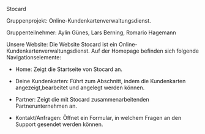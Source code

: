 Stocard

Gruppenprojekt: Online-Kundenkartenverwaltungsdienst.

Gruppenteilnehmer: Aylin Günes, Lars Berning, Romario Hagemann

Unsere Website: 
Die Website Stocard ist ein Online-Kundenkartenverwaltungsdienst. 
Auf der Homepage befinden sich folgende Navigationselemente:

- Home: Zeigt die Startseite von Stocard an.

- Deine Kundenkarten: Führt zum Abschnitt, indem die Kundenkarten angezeigt,bearbeitet und angelegt werden können.

- Partner: Zeigt die mit Stocard zusammenarbeitenden Partnerunternehmen an.

- Kontakt/Anfragen: Öffnet ein Formular, in welchem Fragen an den Support gesendet werden können.

